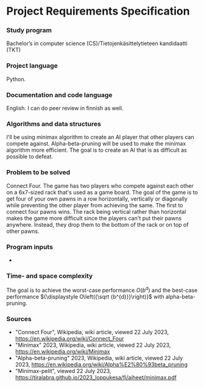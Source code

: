 # Project Requirements Specification

### Study program
Bachelor’s in computer science (CS)/Tietojenkäsittelytieteen kandidaatti (TKT)

### Project language
Python.

### Documentation and code language
English. I can do peer review in finnish as well.

### Algorithms and data structures
I'll be using minimax algorithm to create an AI player that other players can compete against. Alpha-beta-pruning will be used to make the minimax algorithm more efficient. The goal is to create an AI that is as difficult as possible to defeat.

### Problem to be solved
Connect Four. The game has two players who compete against each other on a 6x7-sized rack that's used as a game board. The goal of the game is to get four of your own pawns in a row horizontally, vertically or diagonally while preventing the other player from achieving the same. The first to connect four pawns wins. The rack being vertical rather than horizontal makes the game more difficult since the players can't put their pawns anywhere. Instead, they drop them to the bottom of the rack or on top of other pawns.

### Program inputs
-

### Time- and space complexity
The goal is to achieve the worst-case performance $O(b^d)$ and the best-case performance ${\displaystyle O\left({\sqrt {b^{d}}}\right)}$ with alpha-beta-pruning.

### Sources
- "Connect Four", Wikipedia, wiki article, viewed 22 July 2023, https://en.wikipedia.org/wiki/Connect_Four
- "Minimax" 2023, Wikipedia, wiki article, viewed 22 July 2023, https://en.wikipedia.org/wiki/Minimax
- "Alpha-beta-pruning" 2023, Wikipedia, wiki article, viewed 22 July 2023, https://en.wikipedia.org/wiki/Alpha%E2%80%93beta_pruning
- "Minimax-pelit", viewed 22 July 2023, https://tiralabra.github.io/2023_loppukesa/fi/aiheet/minimax.pdf
